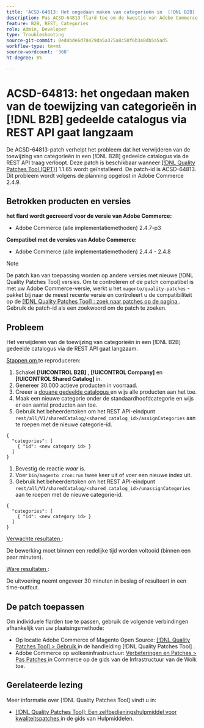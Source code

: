 ```yaml
---
title: 'ACSD-64813: Het ongedaan maken van categorieën in  [!DNL B2B]  gedeelde catalogus via REST API is langzaam'
description: Pas ACSD-64813 flard toe om de kwestie van Adobe Commerce te bevestigen waar het unsigning van categorieën in a  [!DNL B2B]  gedeelde catalogus via REST API langzaam is.
feature: B2B, REST, Categories
role: Admin, Developer
type: Troubleshooting
source-git-commit: 0ed4bde6d78429da5a375a8c50f6b348db5a5ad5
workflow-type: tm+mt
source-wordcount: '368'
ht-degree: 0%

---
```



# ACSD-64813: het ongedaan maken van de toewijzing van categorieën in [!DNL B2B] gedeelde catalogus via REST API gaat langzaam

De ACSD-64813-patch verhelpt het probleem dat het verwijderen van de toewijzing van categorieën in een [!DNL B2B] gedeelde catalogus via de REST API traag verloopt. Deze patch is beschikbaar wanneer [[!DNL Quality Patches Tool (QPT)]](/help/tools/quality-patches-tool/quality-patches-tool-to-self-serve-quality-patches.md) 1.1.65 wordt geïnstalleerd. De patch-id is ACSD-64813. Dit probleem wordt volgens de planning opgelost in Adobe Commerce 2.4.9.

## Betrokken producten en versies

**het flard wordt gecreeerd voor de versie van Adobe Commerce:**

* Adobe Commerce (alle implementatiemethoden) 2.4.7-p3

**Compatibel met de versies van Adobe Commerce:**

* Adobe Commerce (alle implementatiemethoden) 2.4.4 - 2.4.8

>[!NOTE]
>
>De patch kan van toepassing worden op andere versies met nieuwe [!DNL Quality Patches Tool] versies. Om te controleren of de patch compatibel is met uw Adobe Commerce-versie, werkt u het `magento/quality-patches` -pakket bij naar de meest recente versie en controleert u de compatibiliteit op de [[!DNL Quality Patches Tool] : zoek naar patches op de pagina ](https://experienceleague.adobe.com/tools/commerce-quality-patches/index.html?lang=nl-NL) . Gebruik de patch-id als een zoekwoord om de patch te zoeken.

## Probleem

Het verwijderen van de toewijzing van categorieën in een [!DNL B2B] gedeelde catalogus via de REST API gaat langzaam.

<u> Stappen om </u> te reproduceren:

1. Schakel **[!UICONTROL B2B]** , **[!UICONTROL Company]** en **[!UICONTROL Shared Catalog]** in.
1. Genereer 30.000 actieve producten in voorraad.
1. Creeer a [ douane gedeelde catalogus ](https://experienceleague.adobe.com/nl/docs/commerce-admin/b2b/shared-catalogs/catalog-shared#actions-controls) en wijs alle producten aan het toe.
1. Maak een nieuwe categorie onder de standaardhoofdcategorie en wijs er een aantal producten aan toe.
1. Gebruik het beheerdertoken om het REST API-eindpunt `rest/all/V1/sharedCatalog/<shared_catalog_id>/assignCategories` aan te roepen met de nieuwe categorie-id.

```
{
  "categories": [
    { "id": <new category id> }
  ]
}
```

1. Bevestig de reactie *waar* is.
1. Voer `bin/magento cron:run` twee keer uit of voer een nieuwe index uit.
1. Gebruik het beheerdertoken om het REST API-eindpunt `rest/all/V1/sharedCatalog/<shared_catalog_id>/unassignCategories` aan te roepen met de nieuwe categorie-id.

```
{
  "categories": [
    { "id": <new category id> }
  ]
}
```

<u> Verwachte resultaten </u>:

De bewerking moet binnen een redelijke tijd worden voltooid (binnen een paar minuten).

<u> Ware resultaten </u>:

De uitvoering neemt ongeveer 30 minuten in beslag of resulteert in een time-outfout.

## De patch toepassen

Om individuele flarden toe te passen, gebruik de volgende verbindingen afhankelijk van uw plaatsingsmethode:

* Op locatie Adobe Commerce of Magento Open Source: [[!DNL Quality Patches Tool] > Gebruik ](/help/tools/quality-patches-tool/usage.md) in de handleiding [!DNL Quality Patches Tool] .
* Adobe Commerce op wolkeninfrastructuur: [ Verbeteringen en Patches > Pas Patches ](https://experienceleague.adobe.com/docs/commerce-cloud-service/user-guide/develop/upgrade/apply-patches.html?lang=nl-NL) in Commerce op de gids van de Infrastructuur van de Wolk toe.

## Gerelateerde lezing

Meer informatie over [!DNL Quality Patches Tool] vindt u in:

* [[!DNL Quality Patches Tool]: Een zelfbedieningshulpmiddel voor kwaliteitspatches ](/help/tools/quality-patches-tool/quality-patches-tool-to-self-serve-quality-patches.md) in de gids van Hulpmiddelen.
